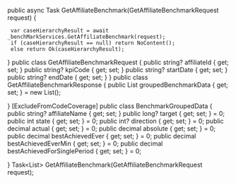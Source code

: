  public async Task<IActionResult> GetAffiliateBenchmark(GetAffiliateBenchmarkRequest request)
 {

     var caseHierarchyResult = await _benchMarkServices.GetAffiliateBenchmark(request);
     if (caseHierarchyResult == null) return NoContent();
     else return Ok(caseHierarchyResult);
 }
 public class GetAffiliateBenchmarkRequest
{
    public string? affiliateId { get; set; }
    public string? kpiCode { get; set; }
    public string? startDate { get; set; }
    public string? endDate { get; set; }
}
 public class GetAffiliateBenchmarkResponse
 {
     public List<BenchmarkGroupedData> groupedBenchmarkData { get; set; } = new List<BenchmarkGroupedData>();

 }
 [ExcludeFromCodeCoverage]
 public class BenchmarkGroupedData
 {
     public string? affiliateName { get; set; }
     public long? target { get; set; } = 0;
     public int state { get; set; } = 0;
     public int? direction { get; set; } = 0;
     public decimal actual { get; set; } = 0;
     public decimal absolute { get; set; } = 0;
     public decimal bestAchievedEver { get; set; } = 0;
     public decimal bestAchievedEverMin { get; set; } = 0;
     public decimal bestAchievedForSinglePeriod { get; set; } = 0;



 }
 Task<List<BenchmarkGroupedData>> GetAffiliateBenchmark(GetAffiliateBenchmarkRequest request);
